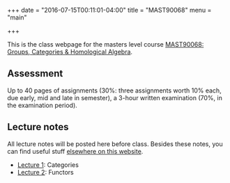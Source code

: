 +++
date = "2016-07-15T00:11:01-04:00"
title = "MAST90068"
menu = "main"

+++

This is the class webpage for the masters level course [MAST90068: Groups, Categories & Homological Algebra](https://handbook.unimelb.edu.au/view/2016/MAST90068).

## Assessment

Up to 40 pages of assignments (30%: three assignments worth 10% each, due early, mid and late in semester), a 3-hour written examination (70%, in the examination period).

## Lecture notes

All lecture notes will be posted here before class. Besides these notes, you can find useful stuff [elsewhere on this website](http://therisingsea.org/post/notes/).

* [Lecture 1](http://therisingsea.org/notes/mast90068/lecture1.pdf): Categories
* [Lecture 2](http://therisingsea.org/notes/mast90068/lecture2.pdf): Functors
